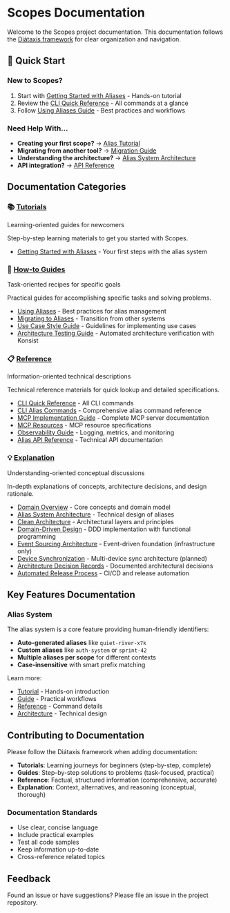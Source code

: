 # Scopes Documentation

Welcome to the Scopes project documentation. This documentation follows the [Diátaxis framework](https://diataxis.fr/) for clear organization and navigation.

## 🚀 Quick Start

### New to Scopes?
1. Start with [Getting Started with Aliases](./tutorials/getting-started-with-aliases.md) - Hands-on tutorial
2. Review the [CLI Quick Reference](./reference/cli-quick-reference.md) - All commands at a glance
3. Follow [Using Aliases Guide](./guides/using-aliases.md) - Best practices and workflows

### Need Help With...
- **Creating your first scope?** → [Alias Tutorial](./tutorials/getting-started-with-aliases.md)
- **Migrating from another tool?** → [Migration Guide](./guides/migrating-to-aliases.md)
- **Understanding the architecture?** → [Alias System Architecture](./explanation/alias-system-architecture.md)
- **API integration?** → [API Reference](./reference/api/alias-api-reference.md)

## Documentation Categories

### 📚 [Tutorials](./tutorials/)

Learning-oriented guides for newcomers

Step-by-step learning materials to get you started with Scopes.

- [Getting Started with Aliases](./tutorials/getting-started-with-aliases.md) - Your first steps with the alias system

### 📖 [How-to Guides](./guides/)

Task-oriented recipes for specific goals

Practical guides for accomplishing specific tasks and solving problems.

- [Using Aliases](./guides/using-aliases.md) - Best practices for alias management
- [Migrating to Aliases](./guides/migrating-to-aliases.md) - Transition from other systems
- [Use Case Style Guide](./guides/use-case-style-guide.md) - Guidelines for implementing use cases
- [Architecture Testing Guide](./guides/architecture-testing-guide.md) - Automated architecture verification with Konsist

### 📋 [Reference](./reference/)

Information-oriented technical descriptions

Technical reference materials for quick lookup and detailed specifications.

- [CLI Quick Reference](./reference/cli-quick-reference.md) - All CLI commands
- [CLI Alias Commands](./reference/cli-alias-commands.md) - Comprehensive alias command reference
- [MCP Implementation Guide](./reference/mcp-implementation-guide.md) - Complete MCP server documentation
- [MCP Resources](./reference/mcp-resources.md) - MCP resource specifications
- [Observability Guide](./reference/observability-guide.md) - Logging, metrics, and monitoring
- [Alias API Reference](./reference/api/alias-api-reference.md) - Technical API documentation

### 💡 [Explanation](./explanation/)

Understanding-oriented conceptual discussions

In-depth explanations of concepts, architecture decisions, and design rationale.

- [Domain Overview](./explanation/domain-overview.md) - Core concepts and domain model
- [Alias System Architecture](./explanation/alias-system-architecture.md) - Technical design of aliases
- [Clean Architecture](./explanation/clean-architecture.md) - Architectural layers and principles
- [Domain-Driven Design](./explanation/domain-driven-design.md) - DDD implementation with functional programming
- [Event Sourcing Architecture](./explanation/event-sourcing-architecture.md) - Event-driven foundation (infrastructure only)
- [Device Synchronization](./explanation/device-synchronization.md) - Multi-device sync architecture (planned)
- [Architecture Decision Records](./explanation/adr/) - Documented architectural decisions
- [Automated Release Process](./explanation/automated-release-process.md) - CI/CD and release automation

## Key Features Documentation

### Alias System
The alias system is a core feature providing human-friendly identifiers:
- **Auto-generated aliases** like `quiet-river-x7k`
- **Custom aliases** like `auth-system` or `sprint-42`
- **Multiple aliases per scope** for different contexts
- **Case-insensitive** with smart prefix matching

Learn more:
- [Tutorial](./tutorials/getting-started-with-aliases.md) - Hands-on introduction
- [Guide](./guides/using-aliases.md) - Practical workflows
- [Reference](./reference/cli-alias-commands.md) - Command details
- [Architecture](./explanation/alias-system-architecture.md) - Technical design

## Contributing to Documentation

Please follow the Diátaxis framework when adding documentation:

- **Tutorials**: Learning journeys for beginners (step-by-step, complete)
- **Guides**: Step-by-step solutions to problems (task-focused, practical)
- **Reference**: Factual, structured information (comprehensive, accurate)
- **Explanation**: Context, alternatives, and reasoning (conceptual, thorough)

### Documentation Standards
- Use clear, concise language
- Include practical examples
- Test all code samples
- Keep information up-to-date
- Cross-reference related topics

## Feedback

Found an issue or have suggestions? Please file an issue in the project repository.
